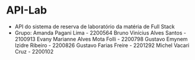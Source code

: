 # API-Lab
- API do sistema de reserva de laboratório da matéria de Full Stack
- Grupo:
Amanda Pagani Lima - 2200564
Bruno Vinícius Alves Santos - 2100913
Evany Marianne Alves Mota Folli - 2200798
Gustavo Emynem Izidre Ribeiro - 2200826
Gustavo Farias Freire - 2201292
Michel Vacari Cruz - 2200102
